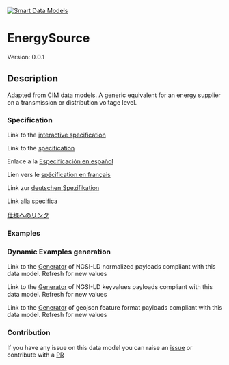 [![Smart Data Models](https://smartdatamodels.org/wp-content/uploads/2022/01/SmartDataModels_logo.png "Logo")](https://smartdatamodels.org)
# EnergySource
Version: 0.0.1

## Description 

Adapted from CIM data models. A generic equivalent for an energy supplier on a transmission or distribution voltage level.
### Specification

Link to the [interactive specification](https://swagger.lab.fiware.org/?url=https://smart-data-models.github.io/dataModel.EnergyCIM/EnergySource/swagger.yaml)

Link to the [specification](https://github.com/smart-data-models/dataModel.EnergyCIM/blob/master/EnergySource/doc/spec.md)

Enlace a la [Especificación en español](https://github.com/smart-data-models/dataModel.EnergyCIM/blob/master/EnergySource/doc/spec_ES.md)

Lien vers le [spécification en français](https://github.com/smart-data-models/dataModel.EnergyCIM/blob/master/EnergySource/doc/spec_FR.md)

Link zur [deutschen Spezifikation](https://github.com/smart-data-models/dataModel.EnergyCIM/blob/master/EnergySource/doc/spec_DE.md)

Link alla [specifica](https://github.com/smart-data-models/dataModel.EnergyCIM/blob/master/EnergySource/doc/spec_IT.md)

[仕様へのリンク](https://github.com/smart-data-models/dataModel.EnergyCIM/blob/master/EnergySource/doc/spec_JA.md)
### Examples
### Dynamic Examples generation

Link to the [Generator](https://smartdatamodels.org/extra/ngsi-ld_generator.php?schemaUrl=https://raw.githubusercontent.com/smart-data-models/dataModel.EnergyCIM/master/EnergySource/schema.json&email=info@smartdatamodels.org) of NGSI-LD normalized payloads compliant with this data model. Refresh for new values

Link to the [Generator](https://smartdatamodels.org/extra/ngsi-ld_generator_keyvalues.php?schemaUrl=https://raw.githubusercontent.com/smart-data-models/dataModel.EnergyCIM/master/EnergySource/schema.json&email=info@smartdatamodels.org) of NGSI-LD keyvalues payloads compliant with this data model. Refresh for new values

Link to the [Generator](https://smartdatamodels.org/extra/geojson_features_generator.php?schemaUrl=https://raw.githubusercontent.com/smart-data-models/dataModel.EnergyCIM/master/EnergySource/schema.json&email=info@smartdatamodels.org) of geojson feature format payloads compliant with this data model. Refresh for new values
### Contribution

 If you have any issue on this data model you can raise an [issue](https://github.com/smart-data-models/dataModel.EnergyCIM/issues)  or contribute with a [PR](https://github.com/smart-data-models/dataModel.EnergyCIM/pulls)